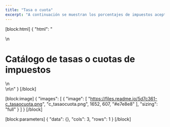 ```yaml
---
title: "Tasa o cuota"
excerpt: "A continuación se muestran los porcentajes de impuestos aceptados por el SAT"
---
```

[block:html]
{
  "html": "<div>\n  <h1>Catálogo de tasas o cuotas de impuestos</h1>\n</div>\n\n<style>\n  h1{\n  \tcolor:#173457;\n    font-size: 18px;\n    font-weight: 500;\n  }\n  \n</style>"
}
[/block]

[block:image]
{
  "images": [
    {
      "image": [
        "https://files.readme.io/5d7c361-c_tasaocuota.png",
        "c_tasaocuota.png",
        1652,
        607,
        "#e7e8e8"
      ],
      "sizing": "full"
    }
  ]
}
[/block]

[block:parameters]
{
  "data": {},
  "cols": 3,
  "rows": 1
}
[/block]